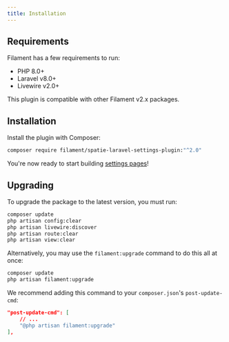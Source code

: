 ```yaml
---
title: Installation
---
```


## Requirements

Filament has a few requirements to run:

- PHP 8.0+
- Laravel v8.0+
- Livewire v2.0+

This plugin is compatible with other Filament v2.x packages.

## Installation

Install the plugin with Composer:

```bash
composer require filament/spatie-laravel-settings-plugin:"^2.0"
```

You're now ready to start building [settings pages](getting-started)!

## Upgrading

To upgrade the package to the latest version, you must run:

```bash
composer update
php artisan config:clear
php artisan livewire:discover
php artisan route:clear
php artisan view:clear
```

Alternatively, you may use the `filament:upgrade` command to do this all at once:

```bash
composer update
php artisan filament:upgrade
```

We recommend adding this command to your `composer.json`'s `post-update-cmd`:

```json
"post-update-cmd": [
    // ...
    "@php artisan filament:upgrade"
],
```
